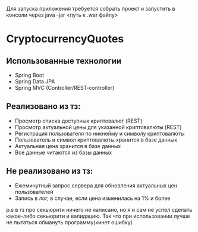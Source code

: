Для запуска приложения требуется собрать проект и запустить в консоли через java -jar <путь к .war файлу>

# CryptocurrencyQuotes

## Использованные технологии

- Spring Boot
- Spring Data JPA
- Spring MVC (Controller/REST-controller)


## Реализовано из тз:
- Просмотр списка доступных криптовалют (REST)
- Просмотр актуальной цены для указанной криптовалюты (REST)
- Регистрация пользователя по никнейму и символу криптовалюты
- Пользователь и символ криптовалюты хранится в базе данных
- Актуальная цена хранится в базе данных
- Все данные читаются из базы данных

## Не реализовано из тз:
- Ежеминутный запрос сервера для обновления актуальных цен пользователей
- Запись в лог, в случае, если цена изменилась на 1% и более

p.s в тз про секьюрити ничего не написано, но я и сам не успел сделать какое-либо секьюрити и валидацию. Так что при использовании лучше не пытаться обмануть программу(кинет ошибку)
